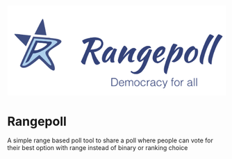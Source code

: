 ![Rangepoll](./logo.png?raw=true)

# Rangepoll
A simple range based poll tool to share a poll where people can vote for their best option with range instead of binary or ranking choice
